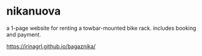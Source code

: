 # nikanuova
a 1-page website for renting a towbar-mounted bike rack. includes booking and payment.

https://irinagrl.github.io/bagaznika/
